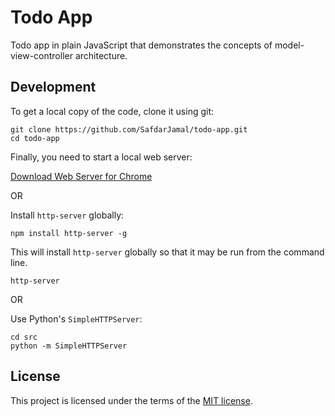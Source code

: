 # Todo App

Todo app in plain JavaScript that demonstrates the concepts of model-view-controller architecture.

## Development

To get a local copy of the code, clone it using git:

```
git clone https://github.com/SafdarJamal/todo-app.git
cd todo-app
```

Finally, you need to start a local web server:

[Download Web Server for Chrome](https://chrome.google.com/webstore/detail/web-server-for-chrome/ofhbbkphhbklhfoeikjpcbhemlocgigb)

OR

Install `http-server` globally:

```
npm install http-server -g
```

This will install `http-server` globally so that it may be run from the command line.

```
http-server
```

OR

Use Python's `SimpleHTTPServer`:

```
cd src
python -m SimpleHTTPServer
```

## License

This project is licensed under the terms of the [MIT license](https://github.com/SafdarJamal/todo-app/blob/master/LICENSE).
